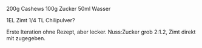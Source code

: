 200g Cashews
100g Zucker 
50ml Wasser

1EL Zimt
1/4 TL Chilipulver?

Erste Iteration ohne Rezept, aber lecker. Nuss:Zucker grob 2:1.2, Zimt direkt mit zugegeben.
